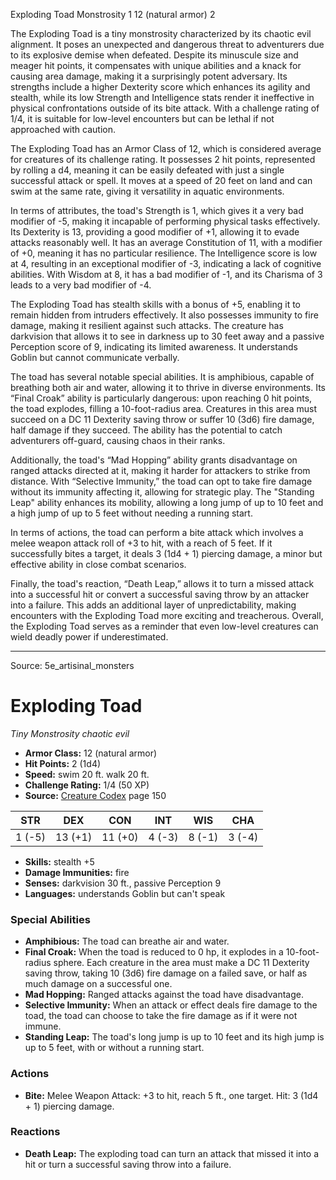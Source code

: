 <MonsterName/>Exploding Toad</MonsterName>
<CreatureType/>Monstrosity</CreatureType>
<CR/>1</CR>
<AC/>12 (natural armor)</AC>
<HP/>2</HP>
<summary>The Exploding Toad is a tiny monstrosity characterized by its chaotic evil alignment. It poses an unexpected and dangerous threat to adventurers due to its explosive demise when defeated. Despite its minuscule size and meager hit points, it compensates with unique abilities and a knack for causing area damage, making it a surprisingly potent adversary. Its strengths include a higher Dexterity score which enhances its agility and stealth, while its low Strength and Intelligence stats render it ineffective in physical confrontations outside of its bite attack. With a challenge rating of 1/4, it is suitable for low-level encounters but can be lethal if not approached with caution.</summary>

<detail>

The Exploding Toad has an Armor Class of 12, which is considered average for creatures of its challenge rating. It possesses 2 hit points, represented by rolling a d4, meaning it can be easily defeated with just a single successful attack or spell. It moves at a speed of 20 feet on land and can swim at the same rate, giving it versatility in aquatic environments.

In terms of attributes, the toad's Strength is 1, which gives it a very bad modifier of -5, making it incapable of performing physical tasks effectively. Its Dexterity is 13, providing a good modifier of +1, allowing it to evade attacks reasonably well. It has an average Constitution of 11, with a modifier of +0, meaning it has no particular resilience. The Intelligence score is low at 4, resulting in an exceptional modifier of -3, indicating a lack of cognitive abilities. With Wisdom at 8, it has a bad modifier of -1, and its Charisma of 3 leads to a very bad modifier of -4.

The Exploding Toad has stealth skills with a bonus of +5, enabling it to remain hidden from intruders effectively. It also possesses immunity to fire damage, making it resilient against such attacks. The creature has darkvision that allows it to see in darkness up to 30 feet away and a passive Perception score of 9, indicating its limited awareness. It understands Goblin but cannot communicate verbally.

The toad has several notable special abilities. It is amphibious, capable of breathing both air and water, allowing it to thrive in diverse environments. Its “Final Croak” ability is particularly dangerous: upon reaching 0 hit points, the toad explodes, filling a 10-foot-radius area. Creatures in this area must succeed on a DC 11 Dexterity saving throw or suffer 10 (3d6) fire damage, half damage if they succeed. The ability has the potential to catch adventurers off-guard, causing chaos in their ranks.

Additionally, the toad's “Mad Hopping” ability grants disadvantage on ranged attacks directed at it, making it harder for attackers to strike from distance. With “Selective Immunity,” the toad can opt to take fire damage without its immunity affecting it, allowing for strategic play. The "Standing Leap" ability enhances its mobility, allowing a long jump of up to 10 feet and a high jump of up to 5 feet without needing a running start.

In terms of actions, the toad can perform a bite attack which involves a melee weapon attack roll of +3 to hit, with a reach of 5 feet. If it successfully bites a target, it deals 3 (1d4 + 1) piercing damage, a minor but effective ability in close combat scenarios.

Finally, the toad's reaction, “Death Leap,” allows it to turn a missed attack into a successful hit or convert a successful saving throw by an attacker into a failure. This adds an additional layer of unpredictability, making encounters with the Exploding Toad more exciting and treacherous. Overall, the Exploding Toad serves as a reminder that even low-level creatures can wield deadly power if underestimated.</detail>



---

Source: 5e_artisinal_monsters

# Exploding Toad

*Tiny* *Monstrosity* *chaotic evil*

- **Armor Class:** 12 (natural armor)
- **Hit Points:** 2 (1d4)
- **Speed:** swim 20 ft. walk 20 ft.
- **Challenge Rating:** 1/4 (50 XP)
- **Source:** [Creature Codex](https://koboldpress.com/kpstore/product/creature-codex-for-5th-edition-dnd) page 150

| STR | DEX | CON | INT | WIS | CHA |
| --- | --- | --- | --- | --- | --- |
| 1 (-5) | 13 (+1) | 11 (+0) | 4 (-3) | 8 (-1) | 3 (-4) |

- **Skills:** stealth +5
- **Damage Immunities:** fire
- **Senses:** darkvision 30 ft., passive Perception 9
- **Languages:** understands Goblin but can't speak

### Special Abilities

- **Amphibious:** The toad can breathe air and water.
- **Final Croak:** When the toad is reduced to 0 hp, it explodes in a 10-foot-radius sphere. Each creature in the area must make a DC 11 Dexterity saving throw, taking 10 (3d6) fire damage on a failed save, or half as much damage on a successful one.
- **Mad Hopping:** Ranged attacks against the toad have disadvantage.
- **Selective Immunity:** When an attack or effect deals fire damage to the toad, the toad can choose to take the fire damage as if it were not immune.
- **Standing Leap:** The toad's long jump is up to 10 feet and its high jump is up to 5 feet, with or without a running start.

### Actions

- **Bite:** Melee Weapon Attack: +3 to hit, reach 5 ft., one target. Hit: 3 (1d4 + 1) piercing damage.

### Reactions

- **Death Leap:** The exploding toad can turn an attack that missed it into a hit or turn a successful saving throw into a failure.




